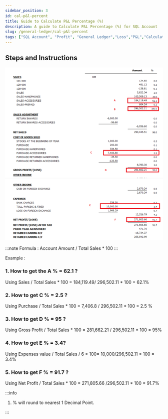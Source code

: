 ```yaml
---
sidebar_position: 3
id: cal-p&l-percent
title: Guide to Calculate P&L Percentage (%)
description: A guide to Calculate P&L Percentage (%) for SQL Account
slug: /general-ledger/cal-p&l-percent
tags: ["SQL Account", "Profit", "General Ledger","Loss","P&L","Calculate"]
---
```


## Steps and Instructions

![1](../../static/img/general-ledger/cal-p&l-percent/1.png)

:::note
Formula :
Account Amount / Total Sales * 100
:::

Example :

### 1. How to get the A % = 62.1 ?

   Using Sales / Total Sales \* 100 = 184,119.49/ 296,502.11 \* 100 = 62.1%

### 2. How to get C % = 2.5 ?

   Using Purchase / Total Sales \* 100 = 7,406.8 / 296,502.11 \* 100 = 2.5 %

### 3. How to get D % = 95 ?

   Using Gross Profit / Total Sales \* 100 = 281,662.21 / 296,502.11 \* 100 = 95%

### 4. How to get E % = 3.4?

   Using Expenses value / Total Sales / 6 \* 100= 10,000/296,502.11 \* 100 = 3.4%

### 5. How to get F % = 91.7 ?

   Using Net Profit / Total Sales \* 100 = 271,805.66 /296,502.11 \* 100 = 91.7%

:::info

1. % will round to nearest 1 Decimal Point.

:::
